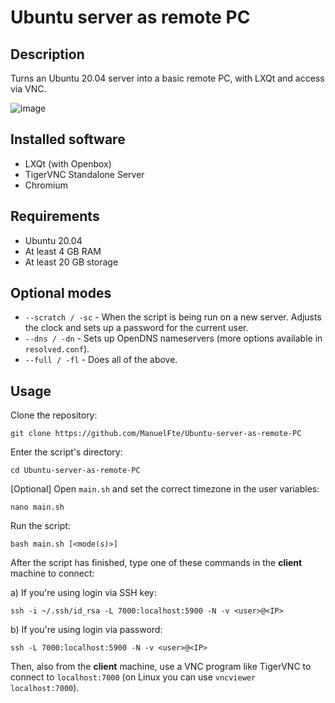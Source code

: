 # Ubuntu server as remote PC

## Description

Turns an Ubuntu 20.04 server into a basic remote PC, with LXQt and access via VNC.

![image](https://github.com/ManuelFte/VPS-as-remote-PC/assets/68722732/9ce618da-1ba4-4cc7-9676-9c9da785cd10)

## Installed software

* LXQt (with Openbox)
* TigerVNC Standalone Server
* Chromium

## Requirements

- Ubuntu 20.04
- At least 4 GB RAM
- At least 20 GB storage

## Optional modes

- `--scratch / -sc` - When the script is being run on a new server. Adjusts the clock and sets up a password for the current user.
- `--dns / -dn` - Sets up OpenDNS nameservers (more options available in `resolved.conf`).
- `--full / -fl` - Does all of the above.


## Usage

Clone the repository:

```
git clone https://github.com/ManuelFte/Ubuntu-server-as-remote-PC
```

Enter the script's directory:

```
cd Ubuntu-server-as-remote-PC
```

[Optional] Open `main.sh` and set the correct timezone in the user variables:

```
nano main.sh
```

Run the script:

```
bash main.sh [<mode(s)>]
```

After the script has finished, type one of these commands in the **client** machine to connect:

a) If you're using login via SSH key:

```
ssh -i ~/.ssh/id_rsa -L 7000:localhost:5900 -N -v <user>@<IP>

```

b) If you're using login via password:

```
ssh -L 7000:localhost:5900 -N -v <user>@<IP>
```

Then, also from the **client** machine, use a VNC program like TigerVNC to connect to `localhost:7000` (on Linux you can use `vncviewer localhost:7000`).